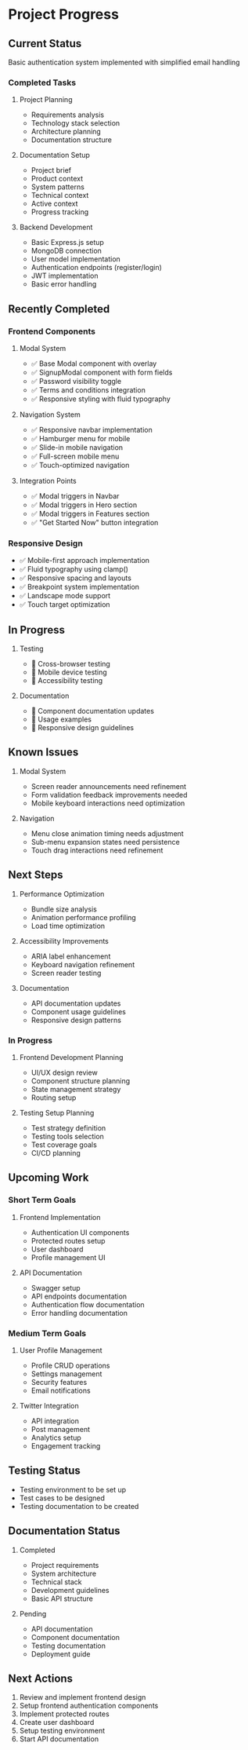 # Project Progress

## Current Status
Basic authentication system implemented with simplified email handling

### Completed Tasks
1. Project Planning
   - Requirements analysis
   - Technology stack selection
   - Architecture planning
   - Documentation structure

2. Documentation Setup
   - Project brief
   - Product context
   - System patterns
   - Technical context
   - Active context
   - Progress tracking

3. Backend Development
   - Basic Express.js setup
   - MongoDB connection
   - User model implementation
   - Authentication endpoints (register/login)
   - JWT implementation
   - Basic error handling

## Recently Completed

### Frontend Components
1. Modal System
   - ✅ Base Modal component with overlay
   - ✅ SignupModal component with form fields
   - ✅ Password visibility toggle
   - ✅ Terms and conditions integration
   - ✅ Responsive styling with fluid typography

2. Navigation System
   - ✅ Responsive navbar implementation
   - ✅ Hamburger menu for mobile
   - ✅ Slide-in mobile navigation
   - ✅ Full-screen mobile menu
   - ✅ Touch-optimized navigation

3. Integration Points
   - ✅ Modal triggers in Navbar
   - ✅ Modal triggers in Hero section
   - ✅ Modal triggers in Features section
   - ✅ "Get Started Now" button integration

### Responsive Design
- ✅ Mobile-first approach implementation
- ✅ Fluid typography using clamp()
- ✅ Responsive spacing and layouts
- ✅ Breakpoint system implementation
- ✅ Landscape mode support
- ✅ Touch target optimization

## In Progress
1. Testing
   - 🔄 Cross-browser testing
   - 🔄 Mobile device testing
   - 🔄 Accessibility testing

2. Documentation
   - 🔄 Component documentation updates
   - 🔄 Usage examples
   - 🔄 Responsive design guidelines

## Known Issues
1. Modal System
   - Screen reader announcements need refinement
   - Form validation feedback improvements needed
   - Mobile keyboard interactions need optimization

2. Navigation
   - Menu close animation timing needs adjustment
   - Sub-menu expansion states need persistence
   - Touch drag interactions need refinement

## Next Steps
1. Performance Optimization
   - Bundle size analysis
   - Animation performance profiling
   - Load time optimization

2. Accessibility Improvements
   - ARIA label enhancement
   - Keyboard navigation refinement
   - Screen reader testing

3. Documentation
   - API documentation updates
   - Component usage guidelines
   - Responsive design patterns

### In Progress
1. Frontend Development Planning
   - UI/UX design review
   - Component structure planning
   - State management strategy
   - Routing setup

2. Testing Setup Planning
   - Test strategy definition
   - Testing tools selection
   - Test coverage goals
   - CI/CD planning

## Upcoming Work

### Short Term Goals
1. Frontend Implementation
   - Authentication UI components
   - Protected routes setup
   - User dashboard
   - Profile management UI

2. API Documentation
   - Swagger setup
   - API endpoints documentation
   - Authentication flow documentation
   - Error handling documentation

### Medium Term Goals
1. User Profile Management
   - Profile CRUD operations
   - Settings management
   - Security features
   - Email notifications

2. Twitter Integration
   - API integration
   - Post management
   - Analytics setup
   - Engagement tracking

## Testing Status
- Testing environment to be set up
- Test cases to be designed
- Testing documentation to be created

## Documentation Status
1. Completed
   - Project requirements
   - System architecture
   - Technical stack
   - Development guidelines
   - Basic API structure

2. Pending
   - API documentation
   - Component documentation
   - Testing documentation
   - Deployment guide

## Next Actions
1. Review and implement frontend design
2. Setup frontend authentication components
3. Implement protected routes
4. Create user dashboard
5. Setup testing environment
6. Start API documentation 